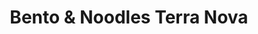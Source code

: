 ---
layout: place
title: "Bento & Noodles Terra Nova"
permalink: /california/chula-vista/bento-noodles-terra-nova.html
stateAbbr: CA
stateName: California
cityName: Chula Vista
seo:
  name: "Bento & Noodles Terra Nova"
  type: Restaurant
  links: null
description: "Looking for sushi in Chula Vista, California? Check out Bento & Noodles Terra Nova for a delightful Japanese dining experience. Enjoy a variety of sushi and ..."
place_id: ChIJKaTH0DhO2YARVR-mSOPSMR0
photos:
  - name: >-
      places/ChIJKaTH0DhO2YARVR-mSOPSMR0/photos/AeeoHcIv9O9cAp_gnMtPnL93mupKShfEuEtx-xbMn0iHCk4i0_QrQOfE4jL9HfmyFTLbZDBeZq7IN3W1ZUHmyJVrybVbBXJzBmpkSocE0wARCF3bCzyh45pzg1XvhZ3F9RpGiJl9Lc9KnD69HNVdKbK5LKmliDTkCUe1Oa6LbCov3wck7qKfDdr4NRX8oq5Xbh4fdk8pSDzml2G8PPqcbcPVEDTCtiizrPhmP6duwG2D_WxxkhZG5luLI-fiee8F53wAozSbsiHchtL0elbKYFU09na3bSlPYvzdNDkaTaIpuNYB4KomSnhfeaztVo1FSsLNngiLZ_0mlQWFyQYoPc0o4QbxgMrTXlaX2yIlMHtKcI4x3_X_Xe03MIyttguIQnoaa07UJSbv7_RS0EUDP03HTrKGEdnXSORKQ6h56ZOasuiTNgC6
    widthPx: 3024
    heightPx: 4032
    authorAttributions:
      - displayName: John-Paul Bwary
        uri: https://maps.google.com/maps/contrib/110043401675471585677
        photoUri: >-
          https://lh3.googleusercontent.com/a-/ALV-UjWdqcOrb4xNTG69v1bWJzfVHaSTlojtx-uSs7Oz_C0KbMegvWsQ=s100-p-k-no-mo
    flagContentUri: >-
      https://www.google.com/local/imagery/report/?cb_client=maps_api_places.places_api&image_key=!1e10!2sCIHM0ogKEICAgIDzk-DktQE&hl=en-US
    googleMapsUri: >-
      https://www.google.com/maps/place//data=!3m4!1e2!3m2!1sCIHM0ogKEICAgIDzk-DktQE!2e10!4m2!3m1!1s0x80d94e38d0c7a429:0x1d31d2e348a61f55
  - name: >-
      places/ChIJKaTH0DhO2YARVR-mSOPSMR0/photos/AeeoHcKknybrJf-hwFVxBK3YYK-rr0jwmO4qUITmwOdNSBTdFDpNd0IHvktLDLmFcNFJ-nYZbBLynfBQBTSfZhQ_8UvLoC-qme84vyedq71S-NzRw6OGypw8p0r_NER_es3pTijs6jrB-pjIk99AlZstfzmIMj7FmcrcLGO85OK_KKHCguvu2VlvbevoW2z0K5j_ay4NCJFTMaLPC-O5ptW2O95AtW0mBYuHSXXaSWx4IQyvYrA4QpUYDIMkuIeYMWTyy8iBwxQwEgGiR-ZSxR8uiqBNLOiOJKEPGij7nLScMD7XeRt2IBwpi7wzZbINKKmRCDryDO1F-gYSqrexRx6UzmW6QzMkL1dRXF8bocqrZPautKK-U4Db7dfaVaYnner227SinV2bahE_JWt_S-UewP3ZuPRPT94oxlsE28MAIGU
    widthPx: 2048
    heightPx: 1152
    authorAttributions:
      - displayName: Lourdes Araiza
        uri: https://maps.google.com/maps/contrib/102977651508945297967
        photoUri: >-
          https://lh3.googleusercontent.com/a-/ALV-UjUiK0T7lWNrPs7mrbeph5PRoAvppKrgikQVETFx-dLFJXfl8IQogA=s100-p-k-no-mo
    flagContentUri: >-
      https://www.google.com/local/imagery/report/?cb_client=maps_api_places.places_api&image_key=!1e10!2sCIHM0ogKEICAgIDE_LrfAQ&hl=en-US
    googleMapsUri: >-
      https://www.google.com/maps/place//data=!3m4!1e2!3m2!1sCIHM0ogKEICAgIDE_LrfAQ!2e10!4m2!3m1!1s0x80d94e38d0c7a429:0x1d31d2e348a61f55
  - name: >-
      places/ChIJKaTH0DhO2YARVR-mSOPSMR0/photos/AeeoHcL5Bvqzslm2vercwEqz4_U9cIqvkSlQSfKIHbSbnP034ZQcVuzmX27abXO98tOW8HReiXjMJMP75VbArCS137tONS1_k9AN7vBMK34vkXV9AGvAa4pbp1628kW9UzTU0d84x4lKIBTDm4vt9jNRU5j5cU0DFzj4PPkD4DW1AhICVJ2Dw7mS6rq5GDnQ0okGQV1stOhbd0I1bMfykOH1KD0N2JQYcoAbXABkCu_HPNzDFnwvacZMZIXxrY2YX00hjs2uSzjU8SCbYnLcuRNtNRWjIW52U4sGb11Urq44y2ySoAhTqi35OxTtGQEgvO3DBe-NLGioRzkkj98t2TQ5r_Ut57RIS7-YKgvsDgTDunG02btYBFQPho-JKiB2YvNzFS00WozHjDPrQi_rmyI-6jE5hokA4b_rGxvHdA8VK8xeNQ
    widthPx: 3024
    heightPx: 4032
    authorAttributions:
      - displayName: John-Paul Bwary
        uri: https://maps.google.com/maps/contrib/110043401675471585677
        photoUri: >-
          https://lh3.googleusercontent.com/a-/ALV-UjWdqcOrb4xNTG69v1bWJzfVHaSTlojtx-uSs7Oz_C0KbMegvWsQ=s100-p-k-no-mo
    flagContentUri: >-
      https://www.google.com/local/imagery/report/?cb_client=maps_api_places.places_api&image_key=!1e10!2sCIHM0ogKEICAgIDzk-DkLQ&hl=en-US
    googleMapsUri: >-
      https://www.google.com/maps/place//data=!3m4!1e2!3m2!1sCIHM0ogKEICAgIDzk-DkLQ!2e10!4m2!3m1!1s0x80d94e38d0c7a429:0x1d31d2e348a61f55
  - name: >-
      places/ChIJKaTH0DhO2YARVR-mSOPSMR0/photos/AeeoHcIz8vQeWClrAwTkt4xrBMzWOuCd1RKU7hUAnotrYt0Z7c9WwF-C230s2IYI4tfmMZnjTGaFgtbhX7cWb4caTJ4mHFlXAkE125dVgJ49_n8RAi6sm5lcXd7oyXPKbzPGiqRZqgBCFXLajuEDxqt4UWagdL2wYYlcCmSxlpzSjUSYTk_W4g304gLp4oy06DQfKzlOT6UOsQydBx0lpvltETEL5Vt5KL57BegiSQnnYYyavCSbRTWReLYTXPrjsDK-zttYKeyuTMTLLXfEKYKkOpI8VmyMRxYSwzgFGbHKDSyXJ7fO3a6J2HJ9GrbyP5vy_NeL0vJzO8KjAZzXGBaC1ckovT4TDXJlccxT2vrGPcqO4uWLPiQC8BRf_R2M4Pva3pobBA5mcRTaOJqLnCZu-MbOgoNEbid8pjdAXMbh0s97Xhs
    widthPx: 1284
    heightPx: 1647
    authorAttributions:
      - displayName: Stephanini R
        uri: https://maps.google.com/maps/contrib/114237487454277562555
        photoUri: >-
          https://lh3.googleusercontent.com/a-/ALV-UjX3jxY6bRKdzEknum5lY6SZ7hVd56Hy6TVabuYrwcQn9WRgrAsj=s100-p-k-no-mo
    flagContentUri: >-
      https://www.google.com/local/imagery/report/?cb_client=maps_api_places.places_api&image_key=!1e10!2sCIHM0ogKEICAgICr4NzYxgE&hl=en-US
    googleMapsUri: >-
      https://www.google.com/maps/place//data=!3m4!1e2!3m2!1sCIHM0ogKEICAgICr4NzYxgE!2e10!4m2!3m1!1s0x80d94e38d0c7a429:0x1d31d2e348a61f55
  - name: >-
      places/ChIJKaTH0DhO2YARVR-mSOPSMR0/photos/AeeoHcKhib5dOVXDMk8L6wfP2mpKTWdZX0Cyz6N8P8AdS7d1ciFiKxeps68C9IoWNCDnVlb0TNmhuPMZfZMBxpvNRRbiLZW9N_4Gd4ZI4HsGuY4MwIqZM_wiqWnV_dbbfojWVVu-XwXZXGHabeB64AtRreTILlE-nVXGTArfyR9tWZiVaw0qsyYi_eEKPNF5o1FEr-aVsCUJDfkwnK7SyGSY7RrcgjTTFSDikDAuglyAQ-sAHJsPbn9QqFXVJ66EDIKN4nmyKViF3Bk1C5-4GcIwUSZbwqOYzP2i_bo2WrSUg4wuwTdM_JgImBiqJpPKm6x3pvH_4gyW4kGlYINK0jUksOeEqpTXOwRpKIlxG2O2woM_c9GnOknUNeywUwwu5dcdO6C3MaD825rjSkyyESU-JxgERDjBbD2iS8v836DOcTdi7yk
    widthPx: 4032
    heightPx: 3024
    authorAttributions:
      - displayName: Trish Ang
        uri: https://maps.google.com/maps/contrib/102804531546734273453
        photoUri: >-
          https://lh3.googleusercontent.com/a-/ALV-UjXhIy5PNtFsYu3zmDG6sRuYr03c1Z0aWYdPNIYkpu0otw-s3qEd=s100-p-k-no-mo
    flagContentUri: >-
      https://www.google.com/local/imagery/report/?cb_client=maps_api_places.places_api&image_key=!1e10!2sCIHM0ogKEICAgIChoprBwgE&hl=en-US
    googleMapsUri: >-
      https://www.google.com/maps/place//data=!3m4!1e2!3m2!1sCIHM0ogKEICAgIChoprBwgE!2e10!4m2!3m1!1s0x80d94e38d0c7a429:0x1d31d2e348a61f55
  - name: >-
      places/ChIJKaTH0DhO2YARVR-mSOPSMR0/photos/AeeoHcJKbFQRpUhabkbZiqjfb9B1K8053jaYGLPFhLLWSXnpckvIZi2llrr_I5VBqK-os-Ux_wVHiJAm2i-2fYsf8sPFDToPKLx0iOhosIbp1sRff_HvaTtTsMmaXYlf87MnKfC9VVShwLzLEXi898sRIUqOugvj-A1NRYi1i6rAdUQxgokHm5zTSx7pdZ4WH47w_Fn4G7wGSrGjNyqHnZPa3URege2sg8_bIikGm0tZAfEpOJIP5Q8pTgDquSfVvcjnuNX1syK-WH9e4lrFDL3IGAmQ8WFxzNRwB6waxIb-7cp1muo1GroTPV5HXAQ7OO88PMBLUrfjvOL_PIjisdjHrTwYZFauIp72xbWQAfmqd2I--jT1j4UoBNmWDblTU5g3eINfZZ4DZAVnHELFBTECrPqvFHOYz__73e5v2A-i70OPiw
    widthPx: 3096
    heightPx: 4128
    authorAttributions:
      - displayName: Laura Mata
        uri: https://maps.google.com/maps/contrib/112008547567344872924
        photoUri: >-
          https://lh3.googleusercontent.com/a-/ALV-UjVHeV8WUV4ET3iV_gSMdnP2c0cNzNS_edTsZqghqBjisJgGiyE=s100-p-k-no-mo
    flagContentUri: >-
      https://www.google.com/local/imagery/report/?cb_client=maps_api_places.places_api&image_key=!1e10!2sCIHM0ogKEICAgIDc8YTveA&hl=en-US
    googleMapsUri: >-
      https://www.google.com/maps/place//data=!3m4!1e2!3m2!1sCIHM0ogKEICAgIDc8YTveA!2e10!4m2!3m1!1s0x80d94e38d0c7a429:0x1d31d2e348a61f55
  - name: >-
      places/ChIJKaTH0DhO2YARVR-mSOPSMR0/photos/AeeoHcLhSqMD7DFgpX84Sr1b_TIuA2Xu962wDTG1cP1zZBlU99Rn9ZREL0y1BKMp57GFQhBbwrNZRMVkXxi9k-XtRU8K5DXjfrVNoSlCvxPNsUoVIpfep-90gt7GVP0GT8UETZ8wQEGh-qpkWk_AatjQEiNAbMRXFBXg_0YShCJK7rZtyIVMgeiXA6G0_aHDrwMSRhkZQbU50C2szFJZLF7K5H5QZElWA8ufs_s7jrLQwFyxPAMPVT77yL3amLG3m1nS6UL0K0g8nDJORZBp-Kq5pfu5HvLUq3kD75MYyCXZJJqWyGiTJZL-wZUFrdtPg_DuDDh3e1a63wFCyLV2bHeXKbd5mxdpSVdKPr08BD0bselTjZ8QHNXu1qk6dmxT3wRqLDGkf7nvKAa_LOfdDf07fODi50W3TqhSN5JPqK1gexreOH6J
    widthPx: 3000
    heightPx: 4000
    authorAttributions:
      - displayName: Giovanna
        uri: https://maps.google.com/maps/contrib/105906384584433507459
        photoUri: >-
          https://lh3.googleusercontent.com/a-/ALV-UjVTct5saCCo7jw-XFKjmWy0e6BeQB4EErn7LPbgRIvgjrDMowdSQA=s100-p-k-no-mo
    flagContentUri: >-
      https://www.google.com/local/imagery/report/?cb_client=maps_api_places.places_api&image_key=!1e10!2sCIHM0ogKEICAgICOw6bs-wE&hl=en-US
    googleMapsUri: >-
      https://www.google.com/maps/place//data=!3m4!1e2!3m2!1sCIHM0ogKEICAgICOw6bs-wE!2e10!4m2!3m1!1s0x80d94e38d0c7a429:0x1d31d2e348a61f55
  - name: >-
      places/ChIJKaTH0DhO2YARVR-mSOPSMR0/photos/AeeoHcLpN6ARnFKCVuuFOzjdr1WoZlx4T0SJzl4Sd2zSRMW4m7vSg9E30mtkSjB1JExlUvoG40dJyyeZgYFbQMS8sMEAkH8bN0Ohr4zUbgMmBOIe4YAzSN4RQbCJSo-QRE3XIeiS7U8xJwRudFZrY1sGJPDpr46D4OM69OnAauKPC7wBdqtSu5ZKOu-LnqQLhadro41gfhS21El88XHsphNuM6CrnyoGAol_g36WvIplxk5wqGBu7a0Z4lU9_g6EKmYwUQverxDdptkdMYflYCzOCJ7tief-ZsPmiymrgbKk_tBjFo9mGB-J-pwBCddF1gjiI0KTyrrmPE78fcrIpxBqpRPNTW6V_DKMGUie5MPWGk9buGPetd5gCoakGT-o22Gz1rHR0tzAWrgh9zMht18IRXJnB9rpGQrUzCMOR-UijA8
    widthPx: 4032
    heightPx: 3024
    authorAttributions:
      - displayName: John-Paul Bwary
        uri: https://maps.google.com/maps/contrib/110043401675471585677
        photoUri: >-
          https://lh3.googleusercontent.com/a-/ALV-UjWdqcOrb4xNTG69v1bWJzfVHaSTlojtx-uSs7Oz_C0KbMegvWsQ=s100-p-k-no-mo
    flagContentUri: >-
      https://www.google.com/local/imagery/report/?cb_client=maps_api_places.places_api&image_key=!1e10!2sCIHM0ogKEICAgIDzk-DkDQ&hl=en-US
    googleMapsUri: >-
      https://www.google.com/maps/place//data=!3m4!1e2!3m2!1sCIHM0ogKEICAgIDzk-DkDQ!2e10!4m2!3m1!1s0x80d94e38d0c7a429:0x1d31d2e348a61f55
  - name: >-
      places/ChIJKaTH0DhO2YARVR-mSOPSMR0/photos/AeeoHcIEPzL0XIkskIgfkgGo1oKtKXnhsxJs40SIzfJZjSYGzD6jpquXNCIFdrGNRSSo9nxE12KtD7qsgQopfVmyXU3aRrPv754Lcno1NW5vywxBOR0FNuCXLz5VxGLR332X5EF2LYVYzMXEeqFgrcCuvqqnY2Z_JXq_ZCrCZztcfkT7Ze1WCJd2vK-U3zlkleDKVvsXmbyIz7gj8iMfMfEMcKM84nbONvOfyHKHYqLnOfjqGOf1XR6ZCYzEQbl0k7gfyu4_SJClksaDuT6Bti4GuDUdzTwi6AvzlH2yhkcSVDPZiriR924-CFsqEEUeHKFezCHxFiNFayKQZw_qu2FNuhPChi89XYKz1daWYl-mivh0etR9ILcDVSK9VURmxtkK0cfHhm78a6tpL9WlwnzMYsPbtOIZy-t5da1YwYiVx_z7mw
    widthPx: 3024
    heightPx: 4032
    authorAttributions:
      - displayName: Shideler Bennett
        uri: https://maps.google.com/maps/contrib/116015850802278825056
        photoUri: >-
          https://lh3.googleusercontent.com/a-/ALV-UjUveETE2tcSggB38LgvPFslK5LHgMYhaRGQJ5ymIrd0tnwJLfzV=s100-p-k-no-mo
    flagContentUri: >-
      https://www.google.com/local/imagery/report/?cb_client=maps_api_places.places_api&image_key=!1e10!2sCIHM0ogKEICAgICx85r2eg&hl=en-US
    googleMapsUri: >-
      https://www.google.com/maps/place//data=!3m4!1e2!3m2!1sCIHM0ogKEICAgICx85r2eg!2e10!4m2!3m1!1s0x80d94e38d0c7a429:0x1d31d2e348a61f55
  - name: >-
      places/ChIJKaTH0DhO2YARVR-mSOPSMR0/photos/AeeoHcKVz55qxxIztkBQW4Zh797n-8MUIfun-conYAdDejTdabeLyudDCVyNUkBM-KUvXbOyDuDmOA0IujJXdFWU8FisKrw6UtWqgvCF7MMDl3rpaoCkvw0AEDlWB7kNY2o65nL5DvghR22KBQ8E7AQQXX30PF5A-KY-jizG6MOQ1vOV4gFW4jUnahAs74veVS-GtcnVa_7PFQvHah_EWV3_qPlf_X6eHQ0cbe0-mrgtqYLw0iCH65hJLzblEEgt5Kc5kMF4CKEtJ63lh-tOQNcYCIHU4OXIx8_c-iVTI_kXui78u19Re9rXM8I9gmph87oFgg6nyWkP30yfQUbKV0J9VtnuDUdpjYafqI1seGgyS9ddGTa9Vhg80UHfbgaQMFX0V3L3Od91HRZ8S4HHqdoxqFPPrqC8HpvMfn0JWKnTzppk-Ow5
    widthPx: 4032
    heightPx: 3024
    authorAttributions:
      - displayName: John-Paul Bwary
        uri: https://maps.google.com/maps/contrib/110043401675471585677
        photoUri: >-
          https://lh3.googleusercontent.com/a-/ALV-UjWdqcOrb4xNTG69v1bWJzfVHaSTlojtx-uSs7Oz_C0KbMegvWsQ=s100-p-k-no-mo
    flagContentUri: >-
      https://www.google.com/local/imagery/report/?cb_client=maps_api_places.places_api&image_key=!1e10!2sCIHM0ogKEICAgIDzk-Dk9QE&hl=en-US
    googleMapsUri: >-
      https://www.google.com/maps/place//data=!3m4!1e2!3m2!1sCIHM0ogKEICAgIDzk-Dk9QE!2e10!4m2!3m1!1s0x80d94e38d0c7a429:0x1d31d2e348a61f55
address: 386 E H St, Chula Vista, CA 91910, USA
street: 386 E H St
city: Chula Vista
state: CA
zip: '91910'
country: USA
neighborhood: Terra Nova
latitude: '32.638670'
longitude: '-117.049183'
accessibility_options:
  wheelchairAccessibleParking: true
  wheelchairAccessibleEntrance: true
  wheelchairAccessibleRestroom: true
  wheelchairAccessibleSeating: true
business_status: OPERATIONAL
name: Bento & Noodles Terra Nova
google_maps_links:
  directionsUri: >-
    https://www.google.com/maps/dir//''/data=!4m7!4m6!1m1!4e2!1m2!1m1!1s0x80d94e38d0c7a429:0x1d31d2e348a61f55!3e0
  placeUri: https://maps.google.com/?cid=2103694374576987989
  writeAReviewUri: >-
    https://www.google.com/maps/place//data=!4m3!3m2!1s0x80d94e38d0c7a429:0x1d31d2e348a61f55!12e1
  reviewsUri: >-
    https://www.google.com/maps/place//data=!4m4!3m3!1s0x80d94e38d0c7a429:0x1d31d2e348a61f55!9m1!1b1
  photosUri: >-
    https://www.google.com/maps/place//data=!4m3!3m2!1s0x80d94e38d0c7a429:0x1d31d2e348a61f55!10e5
primary_type: Sushi Restaurant
opening_hours:
  regular: null
  current: null
secondary_opening_hours:
  regular:
    weekdayDescriptions: null
    type: null
  current:
    weekdayDescriptions: null
    type: null
phone: null
price_level: null
price_range: null
rating: null
rating_count: 0
website: null
reviews: null
parking_options: null
payment_options: null
allow_dogs: null
curbside_pickup: null
delivery: null
dine_in: null
good_for_children: null
good_for_groups: null
good_for_sports: null
live_music: null
menu_for_children: null
outdoor_seating: null
reservable: null
restroom: null
serves_beer: null
serves_breakfast: null
serves_brunch: null
serves_cocktails: null
serves_coffee: null
serves_dinner: null
serves_dessert: null
serves_lunch: null
serves_vegetarian_food: null
serves_wine: null
takeout: null
summary: null

---
